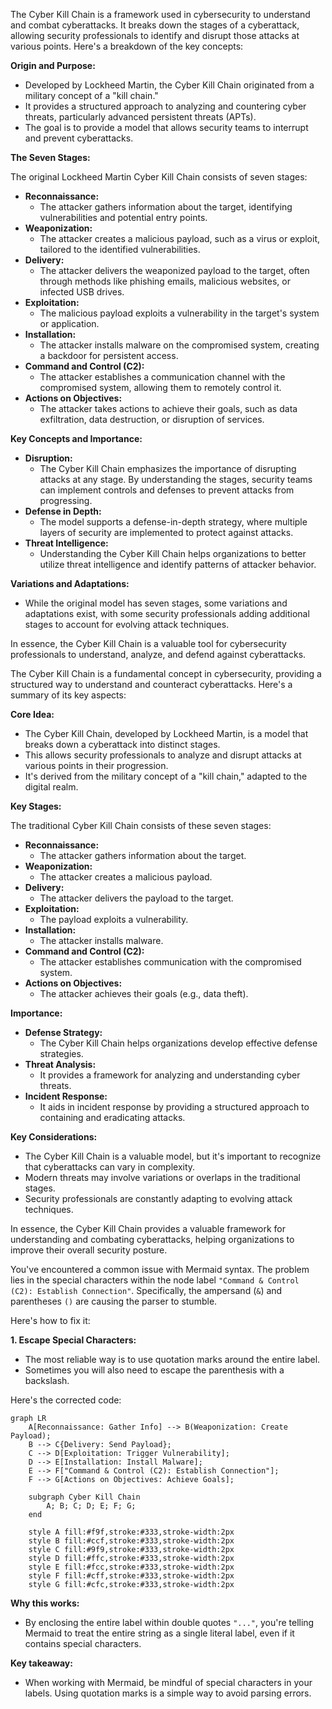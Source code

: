 The Cyber Kill Chain is a framework used in cybersecurity to understand and combat cyberattacks. It breaks down the stages of a cyberattack, allowing security professionals to identify and disrupt those attacks at various points. Here's a breakdown of the key concepts:

**Origin and Purpose:**

* Developed by Lockheed Martin, the Cyber Kill Chain originated from a military concept of a "kill chain."
* It provides a structured approach to analyzing and countering cyber threats, particularly advanced persistent threats (APTs).
* The goal is to provide a model that allows security teams to interrupt and prevent cyberattacks.

**The Seven Stages:**

The original Lockheed Martin Cyber Kill Chain consists of seven stages:

* **Reconnaissance:**
    * The attacker gathers information about the target, identifying vulnerabilities and potential entry points.
* **Weaponization:**
    * The attacker creates a malicious payload, such as a virus or exploit, tailored to the identified vulnerabilities.
* **Delivery:**
    * The attacker delivers the weaponized payload to the target, often through methods like phishing emails, malicious websites, or infected USB drives.
* **Exploitation:**
    * The malicious payload exploits a vulnerability in the target's system or application.
* **Installation:**
    * The attacker installs malware on the compromised system, creating a backdoor for persistent access.
* **Command and Control (C2):**
    * The attacker establishes a communication channel with the compromised system, allowing them to remotely control it.
* **Actions on Objectives:**
    * The attacker takes actions to achieve their goals, such as data exfiltration, data destruction, or disruption of services.

**Key Concepts and Importance:**

* **Disruption:**
    * The Cyber Kill Chain emphasizes the importance of disrupting attacks at any stage. By understanding the stages, security teams can implement controls and defenses to prevent attacks from progressing.
* **Defense in Depth:**
    * The model supports a defense-in-depth strategy, where multiple layers of security are implemented to protect against attacks.
* **Threat Intelligence:**
    * Understanding the Cyber Kill Chain helps organizations to better utilize threat intelligence and identify patterns of attacker behavior.

**Variations and Adaptations:**

* While the original model has seven stages, some variations and adaptations exist, with some security professionals adding additional stages to account for evolving attack techniques.

In essence, the Cyber Kill Chain is a valuable tool for cybersecurity professionals to understand, analyze, and defend against cyberattacks.





The Cyber Kill Chain is a fundamental concept in cybersecurity, providing a structured way to understand and counteract cyberattacks. Here's a summary of its key aspects:

**Core Idea:**

* The Cyber Kill Chain, developed by Lockheed Martin, is a model that breaks down a cyberattack into distinct stages.
* This allows security professionals to analyze and disrupt attacks at various points in their progression.
* It's derived from the military concept of a "kill chain," adapted to the digital realm.

**Key Stages:**

The traditional Cyber Kill Chain consists of these seven stages:

* **Reconnaissance:**
    * The attacker gathers information about the target.
* **Weaponization:**
    * The attacker creates a malicious payload.
* **Delivery:**
    * The attacker delivers the payload to the target.
* **Exploitation:**
    * The payload exploits a vulnerability.
* **Installation:**
    * The attacker installs malware.
* **Command and Control (C2):**
    * The attacker establishes communication with the compromised system.
* **Actions on Objectives:**
    * The attacker achieves their goals (e.g., data theft).

**Importance:**

* **Defense Strategy:**
    * The Cyber Kill Chain helps organizations develop effective defense strategies.
* **Threat Analysis:**
    * It provides a framework for analyzing and understanding cyber threats.
* **Incident Response:**
    * It aids in incident response by providing a structured approach to containing and eradicating attacks.

**Key Considerations:**

* The Cyber Kill Chain is a valuable model, but it's important to recognize that cyberattacks can vary in complexity.
* Modern threats may involve variations or overlaps in the traditional stages.
* Security professionals are constantly adapting to evolving attack techniques.

In essence, the Cyber Kill Chain provides a valuable framework for understanding and combating cyberattacks, helping organizations to improve their overall security posture.



You've encountered a common issue with Mermaid syntax. The problem lies in the special characters within the node label `"Command & Control (C2): Establish Connection"`. Specifically, the ampersand (`&`) and parentheses `()` are causing the parser to stumble.

Here's how to fix it:

**1. Escape Special Characters:**

   * The most reliable way is to use quotation marks around the entire label.
   * Sometimes you will also need to escape the parenthesis with a backslash.

Here's the corrected code:

```mermaid
graph LR
    A[Reconnaissance: Gather Info] --> B(Weaponization: Create Payload);
    B --> C{Delivery: Send Payload};
    C --> D[Exploitation: Trigger Vulnerability];
    D --> E[Installation: Install Malware];
    E --> F["Command & Control (C2): Establish Connection"];
    F --> G[Actions on Objectives: Achieve Goals];

    subgraph Cyber Kill Chain
        A; B; C; D; E; F; G;
    end

    style A fill:#f9f,stroke:#333,stroke-width:2px
    style B fill:#ccf,stroke:#333,stroke-width:2px
    style C fill:#9f9,stroke:#333,stroke-width:2px
    style D fill:#ffc,stroke:#333,stroke-width:2px
    style E fill:#fcc,stroke:#333,stroke-width:2px
    style F fill:#cff,stroke:#333,stroke-width:2px
    style G fill:#cfc,stroke:#333,stroke-width:2px
```

**Why this works:**

* By enclosing the entire label within double quotes `"..."`, you're telling Mermaid to treat the entire string as a single literal label, even if it contains special characters.

**Key takeaway:**

* When working with Mermaid, be mindful of special characters in your labels. Using quotation marks is a simple way to avoid parsing errors.

